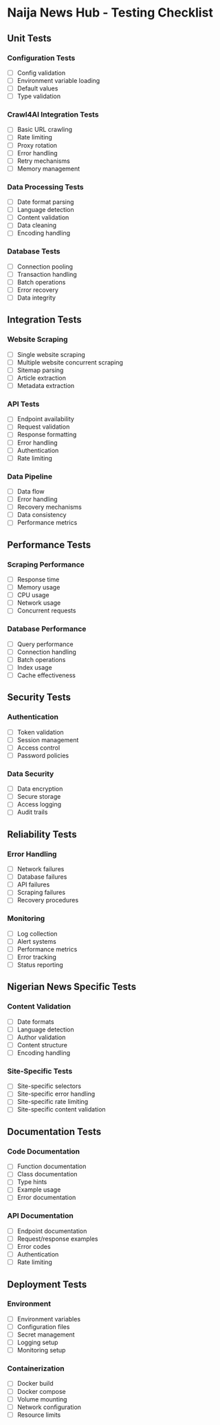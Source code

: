 # Naija News Hub - Testing Checklist

## Unit Tests

### Configuration Tests
- [ ] Config validation
- [ ] Environment variable loading
- [ ] Default values
- [ ] Type validation

### Crawl4AI Integration Tests
- [ ] Basic URL crawling
- [ ] Rate limiting
- [ ] Proxy rotation
- [ ] Error handling
- [ ] Retry mechanisms
- [ ] Memory management

### Data Processing Tests
- [ ] Date format parsing
- [ ] Language detection
- [ ] Content validation
- [ ] Data cleaning
- [ ] Encoding handling

### Database Tests
- [ ] Connection pooling
- [ ] Transaction handling
- [ ] Batch operations
- [ ] Error recovery
- [ ] Data integrity

## Integration Tests

### Website Scraping
- [ ] Single website scraping
- [ ] Multiple website concurrent scraping
- [ ] Sitemap parsing
- [ ] Article extraction
- [ ] Metadata extraction

### API Tests
- [ ] Endpoint availability
- [ ] Request validation
- [ ] Response formatting
- [ ] Error handling
- [ ] Authentication
- [ ] Rate limiting

### Data Pipeline
- [ ] Data flow
- [ ] Error handling
- [ ] Recovery mechanisms
- [ ] Data consistency
- [ ] Performance metrics

## Performance Tests

### Scraping Performance
- [ ] Response time
- [ ] Memory usage
- [ ] CPU usage
- [ ] Network usage
- [ ] Concurrent requests

### Database Performance
- [ ] Query performance
- [ ] Connection handling
- [ ] Batch operations
- [ ] Index usage
- [ ] Cache effectiveness

## Security Tests

### Authentication
- [ ] Token validation
- [ ] Session management
- [ ] Access control
- [ ] Password policies

### Data Security
- [ ] Data encryption
- [ ] Secure storage
- [ ] Access logging
- [ ] Audit trails

## Reliability Tests

### Error Handling
- [ ] Network failures
- [ ] Database failures
- [ ] API failures
- [ ] Scraping failures
- [ ] Recovery procedures

### Monitoring
- [ ] Log collection
- [ ] Alert systems
- [ ] Performance metrics
- [ ] Error tracking
- [ ] Status reporting

## Nigerian News Specific Tests

### Content Validation
- [ ] Date formats
- [ ] Language detection
- [ ] Author validation
- [ ] Content structure
- [ ] Encoding handling

### Site-Specific Tests
- [ ] Site-specific selectors
- [ ] Site-specific error handling
- [ ] Site-specific rate limiting
- [ ] Site-specific content validation

## Documentation Tests

### Code Documentation
- [ ] Function documentation
- [ ] Class documentation
- [ ] Type hints
- [ ] Example usage
- [ ] Error documentation

### API Documentation
- [ ] Endpoint documentation
- [ ] Request/response examples
- [ ] Error codes
- [ ] Authentication
- [ ] Rate limiting

## Deployment Tests

### Environment
- [ ] Environment variables
- [ ] Configuration files
- [ ] Secret management
- [ ] Logging setup
- [ ] Monitoring setup

### Containerization
- [ ] Docker build
- [ ] Docker compose
- [ ] Volume mounting
- [ ] Network configuration
- [ ] Resource limits 